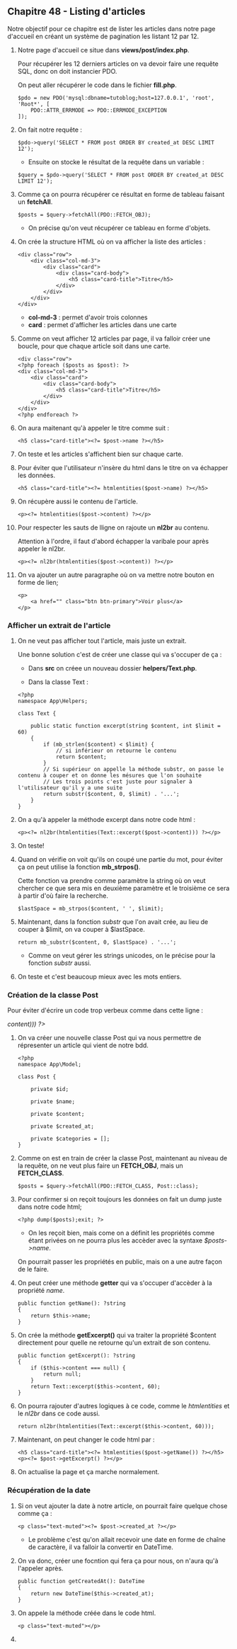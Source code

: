 ## Chapitre 48 - Listing d'articles

Notre objectif pour ce chapitre est de lister les articles dans notre page d'accueil en créant un système de pagination les listant 12 par 12.

1. Notre page d'accueil ce situe dans **views/post/index.php**.

    Pour récupérer les 12 derniers articles on va devoir faire une requête SQL, donc on doit instancier PDO.

    On peut aller récupérer le code dans le fichier **fill.php**.

    ```
    $pdo = new PDO('mysql:dbname=tutoblog;host=127.0.0.1', 'root', 'Root*', [
        PDO::ATTR_ERRMODE => PDO::ERRMODE_EXCEPTION
    ]);
    ```

2. On fait notre requête :

    ```
    $pdo->query('SELECT * FROM post ORDER BY created_at DESC LIMIT 12');
    ```

    - Ensuite on stocke le résultat de la requête dans  un variable :

    ```
    $query = $pdo->query('SELECT * FROM post ORDER BY created_at DESC LIMIT 12');
    ```

3. Comme ça on pourra récupérer ce résultat en forme de tableau faisant un **fetchAll**.

    ```
    $posts = $query->fetchAll(PDO::FETCH_OBJ);
    ```

    - On précise qu'on veut récupérer ce tableau en forme d'objets.

4. On crée la structure HTML où on va afficher la liste des articles :

    ```
    <div class="row">
        <div class="col-md-3">
            <div class="card">
                <div class="card-body">
                    <h5 class="card-title">Titre</h5>
                </div>
            </div>
        </div>
    </div>
    ```

    - **col-md-3** : permet d'avoir trois colonnes
    - **card** : permet d'afficher les articles dans une carte

5. Comme on veut afficher 12 articles par page, il va falloir créer une boucle, pour que chaque article soit dans une carte.

    ```
    <div class="row">
    <?php foreach ($posts as $post): ?>
    <div class="col-md-3">
        <div class="card">
            <div class="card-body">
                <h5 class="card-title">Titre</h5>
            </div>
        </div>
    </div>
    <?php endforeach ?>
    ```

6. On aura maitenant qu'à appeler le titre comme suit :

    ```
    <h5 class="card-title"><?= $post->name ?></h5>
    ```

7. On teste et les articles s'affichent bien sur chaque carte.

8. Pour éviter que l'utilisateur n'insère du html dans le titre on va échapper les données.

    ```
    <h5 class="card-title"><?= htmlentities($post->name) ?></h5>
    ```

9. On récupère aussi le contenu de l'article.

    ```
    <p><?= htmlentities($post->content) ?></p>
    ```

10. Pour respecter les sauts de lligne on rajoute un **nl2br** au contenu.

    Attention à l'ordre, il faut d'abord échapper la varibale pour après appeler le nl2br.

    ```
    <p><?= nl2br(htmlentities($post->content)) ?></p>
    ```

11. On va ajouter un autre paragraphe où on va mettre notre bouton en forme de lien;

    ```
    <p>
        <a href="" class="btn btn-primary">Voir plus</a>
    </p>
    ```

### Afficher un extrait de l'article

1. On ne veut pas afficher tout l'article, mais juste un extrait.

    Une bonne solution c'est de créer une classe qui va s'occuper de ça :

    - Dans **src** on créee un nouveau dossier **helpers/Text.php**.

    - Dans la classe Text :

    ```
    <?php
    namespace App\Helpers;

    class Text {

        public static function excerpt(string $content, int $limit = 60)
        {
            if (mb_strlen($content) < $limit) {
                // si inférieur on retourne le contenu
                return $content;
            }
            // Si supérieur on appelle la méthode substr, on passe le contenu à couper et on donne les mésures que l'on souhaite
            // Les trois points c'est juste pour signaler à l'utilisateur qu'il y a une suite
            return substr($content, 0, $limit) . '...';
        }
    }
    ```

2. On a qu'à appeler la méthode excerpt dans notre code html :

    ```
    <p><?= nl2br(htmlentities(Text::excerpt($post->content))) ?></p>
    ```

3. On teste!

4. Quand on vérifie on voit qu'ils on coupé une partie du mot, pour éviter ça on peut utilise la fonction **mb_strpos()**.

    Cette fonction va prendre comme paramètre la string où on veut chercher ce que sera mis en deuxième paramètre et le troisième ce sera à partir d'où faire la recherche.

    ```
    $lastSpace = mb_strpos($content, ' ', $limit);
    ```

5. Maintenant, dans la fonction *substr* que l'on avait crée, au lieu de couper à $limit, on va couper à $lastSpace.

    ```
    return mb_substr($content, 0, $lastSpace) . '...';
    ```

    - Comme on veut gérer les strings unicodes, on le précise pour la fonction *substr* aussi.

6. On teste et c'est beaucoup mieux avec les mots entiers.

### Création de la classe Post

Pour éviter d'écrire un code trop verbeux comme dans cette ligne : *<p><?= nl2br(htmlentities(Text::excerpt($post->content))) ?></p>* 
    
1. On va créer une nouvelle classe Post qui va nous permettre de répresenter un article qui vient de notre bdd.

    ```
    <?php
    namespace App\Model;

    class Post {

        private $id;

        private $name;

        private $content;

        private $created_at;

        private $categories = [];
    }
    ```

2. Comme on est en train de créer la classe Post, maintenant au niveau de la requête, on ne veut plus faire un **FETCH_OBJ**, mais un **FETCH_CLASS**.

    ```
    $posts = $query->fetchAll(PDO::FETCH_CLASS, Post::class);
    ```
3. Pour confirmer si on reçoit toujours les données on fait un dump juste dans notre code html;

    ```
    <?php dump($posts);exit; ?>
    ```

    - On les reçoit bien, mais come on a définit les propriétés comme étant privées on ne pourra plus les accèder avec la syntaxe *$posts->name*.

    On pourrait passer les propriétés en public, mais on a une autre façon de le faire.

4. On peut créer une méthode **getter** qui va s'occuper d'accèder à la propriété *name*.

    ```
    public function getName(): ?string
    {
        return $this->name;
    }
    ```

5. On crée la méthode **getExcerpt()** qui va traiter la propriété $content directement pour quelle ne retourne qu'un extrait de son contenu.

    ```
    public function getExcerpt(): ?string
    {
        if ($this->content === null) {
            return null;
        }
        return Text::excerpt($this->content, 60);
    }
    ```

6. On pourra rajouter d'autres logiques à ce code, comme le *htmlentities* et le *nl2br* dans ce code aussi.

    ```
    return nl2br(htmlentities(Text::excerpt($this->content, 60)));
    ```

7. Maintenant, on peut changer le code html par :

    ```
    <h5 class="card-title"><?= htmlentities($post->getName()) ?></h5>
    <p><?= $post->getExcerpt() ?></p>
    ```

8. On actualise la page et ça marche normalement.

### Récupération de la date

1. Si on veut ajouter la date à notre article, on pourrait faire quelque chose comme ça :

    ```
    <p class="text-muted"><?= $post->created_at ?></p>
    ```

    - Le problème c'est qu'on allait recevoir une date en forme de chaîne de caractère, il va falloir la convertir en DateTime.

2. On va donc, créer une focntion qui fera ça pour nous, on n'aura qu'à l'appeler après.

    ```
    public function getCreatedAt(): DateTime
    {
        return new DateTime($this->created_at);
    }
    ```

3. On appele la méthode créée dans le code html.

    ```
    <p class="text-muted"></p>
    ```

4. 











   
